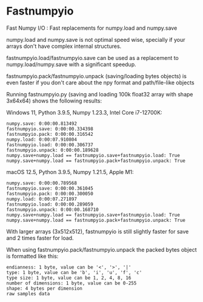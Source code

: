 # Fastnumpyio
Fast Numpy I/O : Fast replacements for numpy.load and numpy.save

numpy.load and numpy.save is not optimal speed wise, specially if your arrays don't have complex internal structures.

fastnumpyio.load/fastnumpyio.save can be used as a replacement to numpy.load/numpy.save with a significant speedup.

fastnumpyio.pack/fastnumpyio.unpack (saving/loading bytes objects) is even faster if you don't care about the npy format and path/file-like objects

Running fastnumpyio.py (saving and loading 100k float32 array with shape 3x64x64) shows the following results:

Windows 11, Python 3.9.5, Numpy 1.23.3, Intel Core i7-12700K:
```
numpy.save: 0:00:00.813492
fastnumpyio.save: 0:00:00.334398
fastnumpyio.pack: 0:00:00.316542
numpy.load: 0:00:07.910804
fastnumpyio.load: 0:00:00.306737
fastnumpyio.unpack: 0:00:00.189628
numpy.save+numpy.load == fastnumpyio.save+fastnumpyio.load: True
numpy.save+numpy.load == fastnumpyio.pack+fastnumpyio.unpack: True
```

macOS 12.5, Python 3.9.5, Numpy 1.21.5, Apple M1:
```
numpy.save: 0:00:00.789568
fastnumpyio.save: 0:00:00.361045
fastnumpyio.pack: 0:00:00.300050
numpy.load: 0:00:07.271897
fastnumpyio.load: 0:00:00.289059
fastnumpyio.unpack: 0:00:00.168710
numpy.save+numpy.load == fastnumpyio.save+fastnumpyio.load: True
numpy.save+numpy.load == fastnumpyio.pack+fastnumpyio.unpack: True
```

With larger arrays (3x512x512), fastnumpyio is still slightly faster for save and 2 times faster for load.

When using fastnumpyio.pack/fastnumpyio.unpack the packed bytes object is formatted like this:
```
endianness: 1 byte, value can be '<', '>', '|'
type: 1 byte, value can be 'b', 'i', 'u', 'f', 'c'
type size: 1 byte, value can be 1, 2, 4, 8, 16
number of dimensions: 1 byte, value can be 0-255
shape: 4 bytes per dimension
raw samples data
```
